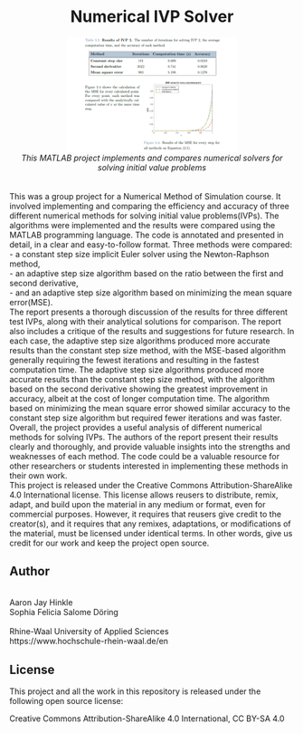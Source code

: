 <div align="center"><h1 style=align="center">Numerical IVP Solver</h1></div>

<div align="center"><img src="Media/IVPSolver03.png" width="60%"></div>
<div align="center"><i>This MATLAB project implements and compares numerical solvers for solving initial value problems</i></div>
<br>
<br>
This was a group project for a Numerical Method of Simulation course. It involved implementing and comparing the efficiency and accuracy of three different numerical methods for solving initial value problems(IVPs). The algorithms were implemented and the results were compared using the MATLAB programming language. The code is annotated and presented in detail, in a clear and easy-to-follow format. Three methods were compared:<br>
- a constant step size implicit Euler solver using the Newton-Raphson method, <br>
- an adaptive step size algorithm based on the ratio between the first and second derivative, <br>
- and an adaptive step size algorithm based on minimizing the mean square error(MSE). 
<br>
The report presents a thorough discussion of the results for three different test IVPs, along with their analytical solutions for comparison. The report also includes a critique of the results and suggestions for future research. In each case, the adaptive step size algorithms produced more accurate results than the constant step size method, with the MSE-based algorithm generally requiring the fewest iterations and resulting in the fastest computation time. The adaptive step size algorithms produced more accurate results than the constant step size method, with the algorithm based on the second derivative showing the greatest improvement in accuracy, albeit at the cost of longer computation time. The algorithm based on minimizing the mean square error showed similar accuracy to the constant step size algorithm but required fewer iterations and was faster.  
<br>
Overall, the project provides a useful analysis of different numerical methods for solving IVPs. The authors of the report present their results clearly and thoroughly, and provide valuable insights into the strengths and weaknesses of each method. The code could be a valuable resource for other researchers or students interested in implementing these methods in their own work. 
<br>
This project is released under the Creative Commons Attribution-ShareAlike 4.0 International license. This license allows reusers to distribute, remix, adapt, and build upon the material in any medium or format, even for commercial purposes. However, it requires that reusers give credit to the creator(s), and it requires that any remixes, adaptations, or modifications of the material, must be licensed under identical terms. In other words, give us credit for our work and keep the project open source.




Author
--
<br>
Aaron Jay Hinkle
<br>
Sophia Felicia Salome Döring
<br>
<br>
Rhine-Waal University of Applied Sciences
<br>
https://www.hochschule-rhein-waal.de/en


License
--

This project and all the work in this repository is released under the following open source license:

Creative Commons Attribution-ShareAlike 4.0 International, CC BY-SA 4.0